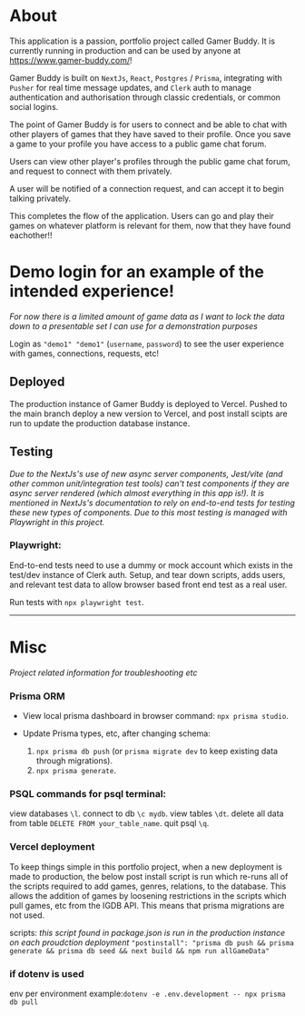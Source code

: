 # About

This application is a passion, portfolio project called Gamer Buddy. It is currently running in production and can be used by anyone at https://www.gamer-buddy.com/!

Gamer Buddy is built on `NextJs`, `React`, `Postgres` / `Prisma`, integrating with `Pusher` for real time message updates, and `Clerk` auth to manage authentication and authorisation through classic credentials, or common social logins.

The point of Gamer Buddy is for users to connect and be able to chat with other players of games that they have saved to their profile. Once you save a game to your profile you have access to a public game chat forum.

Users can view other player's profiles through the public game chat forum, and request to connect with them privately.

A user will be notified of a connection request, and can accept it to begin talking privately.

This completes the flow of the application. Users can go and play their games on whatever platform is relevant for them, now that they have found eachother!!

# Demo login for an example of the intended experience!

_For now there is a limited amount of game data as I want to lock the data down to a presentable set I can use for a demonstration purposes_

Login as `"demo1" "demo1"` (`username`, `password`) to see the user experience with games, connections, requests, etc!

## Deployed

The production instance of Gamer Buddy is deployed to Vercel. Pushed to the main branch deploy a new version to Vercel, and post install scipts are run to update the production database instance.

## Testing

_Due to the NextJs's use of new async server components, Jest/vite (and other common unit/integration test tools) can't test components if they are async server rendered (which almost everything in this app is!). It is mentioned in NextJs's documentation to rely on end-to-end tests for testing these new types of components. Due to this most testing is managed with Playwright in this project._

### Playwright:

End-to-end tests need to use a dummy or mock account which exists in the test/dev instance of Clerk auth. Setup, and tear down scripts, adds users, and relevant test data to allow browser based front end test as a real user.

Run tests with `npx playwright test`.

---

# Misc

_Project related information for troubleshooting etc_

### Prisma ORM

- View local prisma dashboard in browser command: `npx prisma studio`.

- Update Prisma types, etc, after changing schema:
  1.  `npx prisma db push` (or `prisma migrate dev` to keep existing data through migrations).
  2.  `npx prisma generate`.

### PSQL commands for psql terminal:

view databases `\l`.
connect to db `\c mydb`.
view tables `\dt`.
delete all data from table `DELETE FROM your_table_name`.
quit psql `\q`.

### Vercel deployment

To keep things simple in this portfolio project, when a new deployment is made to production, the below post install script is run which re-runs all of the scripts required to add games, genres, relations, to the database. This allows the addition of games by loosening restrictions in the scripts which pull games, etc from the IGDB API. This means that prisma migrations are not used.

scripts:
_this script found in package.json is run in the production instance on each proudction deployment_
`"postinstall": "prisma db push && prisma generate && prisma db seed && next build && npm run allGameData"`

### if dotenv is used

env per environment example:`dotenv -e .env.development -- npx prisma db pull`
